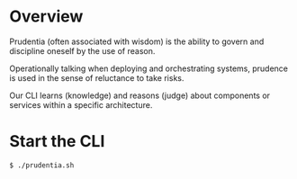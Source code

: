 # Overview

Prudentia (often associated with wisdom) is the ability to govern and discipline oneself by the use of reason.

Operationally talking when deploying and orchestrating systems, prudence is used in the sense of reluctance to take risks.

Our CLI learns (knowledge) and reasons (judge) about components or services within a specific architecture.

# Start the CLI

    $ ./prudentia.sh
